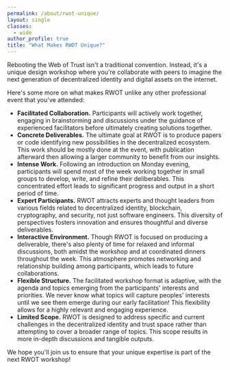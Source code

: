 ```yaml
---
permalink: /about/rwot-unique/
layout: single
classes:
  - wide
author_profile: true
title: "What Makes RWOT Unique?"
---
```


Rebooting the Web of Trust isn't a traditional convention. Instead, it's a unique design workshop where you're collaborate with peers to imagine the next generation of decentralized identity and digital assets on the internet.

Here's some more on what makes RWOT unlike any other professional event that you've attended:

* **Facilitated Collaboration.** Participants will actively work together, engaging in brainstorming and discussions under the guidance of experienced facilitators before ultimately creating solutions together.
* **Concrete Deliverables.** The ultimate goal at RWOT is to produce papers or code identifying new possibilities in the decentralized ecosystem. This work should be mostly done at the event, with publication afterward then allowing a larger community to benefit from our insights.
* **Intense Work.** Following an introduction on Monday evening, participants will spend most of the week working together in small groups to develop, write, and refine their deliberables. This concentrated effort leads to significant progress and output in a short period of time.
* **Expert Participants.** RWOT attracts experts and thought leaders from various fields related to decentralized identity, blockchain, cryptography, and security, not just software engineers. This diversity of perspectives fosters innovation and ensures thoughtful and diverse deliverables.
* **Interactive Environment.** Though RWOT is focused on producing a deliverable, there's also plenty of time for relaxed and informal discussions, both amidst the workshop and at coordinated dinners throughout the week. This atmosphere promotes networking and relationship building among participants, which leads to future collaborations.
* **Flexible Structure.** The facilitated workshop format is adaptive, with the agenda and topics emerging from the participants' interests and priorities. We never know what topics will capture peoples' interests until we see them emerge during our early facilitation! This flexibility allows for a highly relevant and engaging experience.
* **Limited Scope.** RWOT is designed to address specific and current challenges in the decentralized identity and trust space rather than attempting to cover a broader range of topics. This scope results in more in-depth discussions and tangible outputs.

We hope you'll join us to ensure that your unique expertise is part of the next RWOT workshop!


